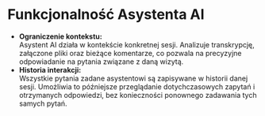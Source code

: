 # Funkcjonalność Asystenta AI

* **Ograniczenie kontekstu:**\
  Asystent AI działa w kontekście konkretnej sesji. Analizuje transkrypcję, załączone pliki oraz bieżące komentarze, co pozwala na precyzyjne odpowiadanie na pytania związane z daną wizytą.
* **Historia interakcji:**\
  Wszystkie pytania zadane asystentowi są zapisywane w historii danej sesji. Umożliwia to późniejsze przeglądanie dotychczasowych zapytań i otrzymanych odpowiedzi, bez konieczności ponownego zadawania tych samych pytań.
